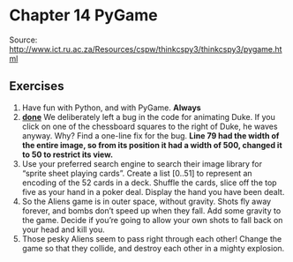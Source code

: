 # Chapter 14 PyGame
Source: http://www.ict.ru.ac.za/Resources/cspw/thinkcspy3/thinkcspy3/pygame.html

## Exercises

1. Have fun with Python, and with PyGame. **Always**
2. **[done](https://github.com/ptsiampas/Exercises_Learning_Python3/blob/master/17_pygame/Example_17.6.py)** We deliberately left a bug in the code for animating Duke. If you click on one of the chessboard squares to the right of Duke, he waves anyway. Why? Find a one-line fix for the bug.
   **Line 79 had the width of the entire image, so from its position it had a width of 500, changed it to 50 to restrict its view.**
3. Use your preferred search engine to search their image library for “sprite sheet playing cards”. Create a list [0..51] to represent an encoding of the 52 cards in a deck. Shuffle the cards, slice off the top five as your hand in a poker deal. Display the hand you have been dealt.
4. So the Aliens game is in outer space, without gravity. Shots fly away forever, and bombs don’t speed up when they fall. Add some gravity to the game. Decide if you’re going to allow your own shots to fall back on your head and kill you.
5. Those pesky Aliens seem to pass right through each other! Change the game so that they collide, and destroy each other in a mighty explosion.
